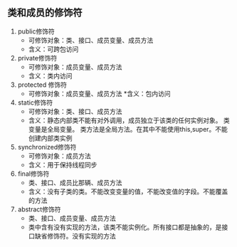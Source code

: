 ## 类和成员的修饰符
1. public修饰符 
    * 可修饰对象：类、接口、成员变量、成员方法
    * 含义：可跨包访问
2. private修饰符
    * 可修饰对象：成员变量、成员方法
    * 含义：类内访问
3. protected 修饰符
    * 可修饰对象：成员变量、成员方法
    *含义：包内访问
4. static修饰符
    * 可修饰对象：类、接口、成员方法
    * 含义：静态内部类不能有对外调用，成员独立于该类的任何实例对象。
           类变量是全局变量。
           类方法是全局方法。在其中不能使用this,super。不能创建内部类实例
5. synchronized修饰符
    * 可修饰对象：成员方法
    * 含义：用于保持线程同步
6. final修饰符
    * 类、接口、成员比那辆、成员方法
    * 含义：没有子类的类。不能改变变量的值，不能改变值的字段。不能覆盖的方法
7. abstract修饰符
    * 类、接口、成员变量、成员方法
    * 类中含有没有实现的方法，该类不能实例化。所有接口都是抽象的，是接口缺省修饰符。没有实现的方法                         